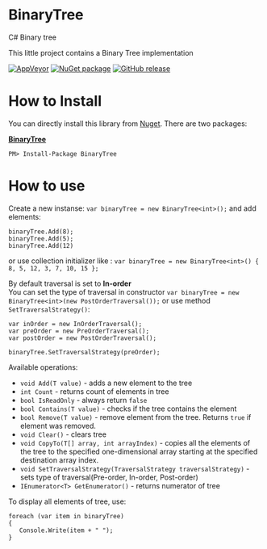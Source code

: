 # BinaryTree
C# Binary tree 

This little project contains a Binary Tree implementation

 [![AppVeyor](https://ci.appveyor.com/api/projects/status/l3kmfu18f4fbmuvu?svg=true)](https://ci.appveyor.com/project/Marusyk/binarytree) 
 [![NuGet package](https://badge.fury.io/nu/BinaryTree.svg)](https://www.nuget.org/packages/BinaryTree/)
 [![GitHub release](https://badge.fury.io/gh/Marusyk%2FBinaryTree.svg)](https://github.com/Marusyk/BinaryTree/releases/tag/v3.0.0)

# How to Install

You can directly install this library from [Nuget][6]. There are two packages:

**[BinaryTree][7]**

    PM> Install-Package BinaryTree
[6]: http://nuget.org
[7]: https://www.nuget.org/packages/BinaryTree/3.0.0

# How to use

Create a new instanse:
`var binaryTree = new BinaryTree<int>();`
and add elements: 
```
binaryTree.Add(8);
binaryTree.Add(5);
binaryTree.Add(12)
```
or use collection initializer like : `var binaryTree = new BinaryTree<int>() { 8, 5, 12, 3, 7, 10, 15 };`


By default traversal is set to **In-order** <br>
You can set the type of traversal in constructor `var binaryTree = new BinaryTree<int>(new PostOrderTraversal());`
or use method `SetTraversalStrategy()`:
```
var inOrder = new InOrderTraversal();
var preOrder = new PreOrderTraversal();
var postOrder = new PostOrderTraversal();

binaryTree.SetTraversalStrategy(preOrder);
```

Available operations:

 - `void Add(T value)` - adds a new element to the tree
 - `int Count` - returns count of elements in tree
 - `bool IsReadOnly` - always return `false`
 - `bool Contains(T value)` - checks if the tree contains the element 
 - `bool Remove(T value)` - remove element from the tree. Returns `true` if element was removed.
 - `void Clear()` - clears tree
 - `void CopyTo(T[] array, int arrayIndex)` - copies all the elements of the tree to the specified one-dimensional array starting at the specified destination array index. 
 - `void SetTraversalStrategy(TraversalStrategy traversalStrategy)` - sets type of traversal(Pre-order, In-order, Post-order)
 - `IEnumerator<T> GetEnumerator()` - returns numerator of tree

To display all elements of tree, use:
```
foreach (var item in binaryTree)
{
   Console.Write(item + " ");
}
```
